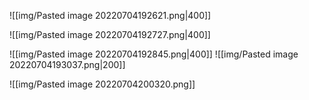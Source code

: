 ![[img/Pasted image 20220704192621.png|400]]

![[img/Pasted image 20220704192727.png|400]]

![[img/Pasted image 20220704192845.png|400]]
![[img/Pasted image 20220704193037.png|200]]

![[img/Pasted image 20220704200320.png]]
